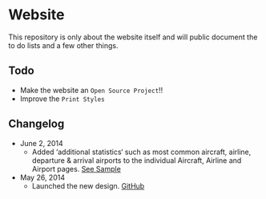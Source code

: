 # Website

This repository is only about the website itself and will public document the to do lists and a few other things.

## Todo

* Make the website an `Open Source Project`!!
* Improve the `Print Styles`

## Changelog

* June 2, 2014
	* Added ‘additional statistics‘ such as most common aircraft, airline, departure & arrival airports to the individual Aircraft, Airline and Airport pages. [See Sample](http://barriespotter.com/airline/statistics/aircraft/DLH)
* May 26, 2014
	* Launched the new design. [GitHub](http://www.barriespotter.com)
